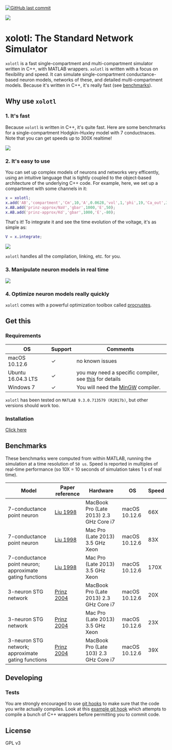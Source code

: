 [![GitHub last commit](https://img.shields.io/github/last-commit/sg-s/xolotl.svg)]()

![](https://user-images.githubusercontent.com/6005346/30719217-a1e8d54a-9ef0-11e7-8889-c284ac13163e.png)

# xolotl: The Standard Network Simulator 

`xolotl` is a fast single-compartment and multi-compartment simulator written in C++, with MATLAB wrappers. `xolotl` is written with a focus on flexibility and speed. It can simulate single-compartment conductance-based neuron models, networks of these, and detailed multi-compartment models. Because it's written in C++, it's really fast (see [benchmarks](#benchmarks)). 

## Why use `xolotl`

### 1. It's fast

Because `xolotl` is written in C++, it's quite fast. Here are some benchmarks for a single-compartment Hodgkin-Huxley model with 7 conductnaces. Note that you can get speeds up to 300X realtime! 

![](https://user-images.githubusercontent.com/6005346/38319588-223ab634-3800-11e8-954c-845c0692d4a0.png)

### 2. It's easy to use

You can set up complex models of neurons and networks very efficently, using an intuitive language that is tightly coupled to the object-based architecture of the underlying C++ code. For example, here, we set up a compartment with some channels in it:

```matlab
x = xolotl;
x.add('AB','compartment','Cm',10,'A',0.0628,'vol',1,'phi',19,'Ca_out',3000,'Ca_in',0.05,'tau_Ca',200);
x.AB.add('prinz-approx/NaV','gbar',1000,'E',50);
x.AB.add('prinz-approx/Kd','gbar',1000,'E',-80);

```

That's it! To integrate it and see the time evolution of the voltage, it's as simple as:

```matlab
V = x.integrate;
```
![](https://user-images.githubusercontent.com/6005346/30713658-ff96faf4-9edd-11e7-9db1-a2ca4f2f0567.png)


`xolotl` handles all the compilation, linking, etc. for you. 

### 3. Manipulate neuron models in real time


![](https://user-images.githubusercontent.com/6005346/30785272-aef9fb44-a132-11e7-84a6-25fd8e58470a.gif)

### 4. Optimize neuron models really quickly

`xolotl` comes with a powerful optimization toolbox called [procrustes](https://github.com/sg-s/procrustes). 


## Get this

### Requirements

| OS          | Support | Comments | 
| -------          | ------- | ----------- 
| macOS 10.12.6 | ✓ | no known issues |
| Ubuntu 16.04.3 LTS | ✓ |   you may need a specific compiler, see [this](docs/compilers.md) for details | 
| Windows 7 | ✓ | You will need the [MinGW](https://www.mathworks.com/matlabcentral/fileexchange/52848-matlab-support-for-mingw-w64-c-c++-compiler) compiler. |

`xolotl` has been tested on `MATLAB 9.3.0.713579 (R2017b)`, but other versions should work too. 

### Installation 

[Click here](docs/INSTALLING.md)


## Benchmarks

These benchmarks were computed from within MATLAB, running the simulation at a time resolution of `50 us`. Speed is reported in multiples of real-time performance (so 10X = 10 seconds of simulation takes 1 s of real time).

| Model          | Paper reference | Hardware  | OS | Speed | 
| -------          | ------- | ----------- | ------ | ---- |
| 7-conductance point neuron  | [Liu 1998](http://www.jneurosci.org/content/jneuro/18/7/2309.full.pdf)  |  MacBook Pro (Late 2013) 2.3 GHz Core i7    | macOS 10.12.6 | 66X | 
| 7-conductance point neuron  | [Liu 1998](http://www.jneurosci.org/content/jneuro/18/7/2309.full.pdf)   |  Mac Pro (Late 2013) 3.5 GHz Xeon  | macOS 10.12.6   | 83X | 
| 7-conductance point neuron; approximate gating functions  | [Liu 1998](http://www.jneurosci.org/content/jneuro/18/7/2309.full.pdf)   |  Mac Pro (Late 2013) 3.5 GHz Xeon    | macOS 10.12.6 | 170X |  
| 3-neuron STG network | [Prinz 2004](https://www.nature.com/neuro/journal/v7/n12/full/nn1352.html)  |  MacBook Pro (Late 2013) 2.3 GHz Core i7  | macOS 10.12.6   | 20X | 
| 3-neuron STG network  | [Prinz 2004](https://www.nature.com/neuro/journal/v7/n12/full/nn1352.html)  |  Mac Pro (Late 2013) 3.5 GHz Xeon  | macOS 10.12.6   | 23X | 
| 3-neuron STG network; approximate gating functions | [Prinz 2004](https://www.nature.com/neuro/journal/v7/n12/full/nn1352.html) | MacBook Pro (Late 103) 2.3 GHz Core i7 | macOS 10.12.6   | 39X | 


## Developing 

### Tests

You are strongly encouraged to use [git hooks](https://git-scm.com/docs/githooks) to make sure that the code you write actually compiles. Look at this [example git hook](dev/pre-commit) which attempts to compile a bunch of C++ wrappers before permitting you to commit code. 



## License 

GPL v3

